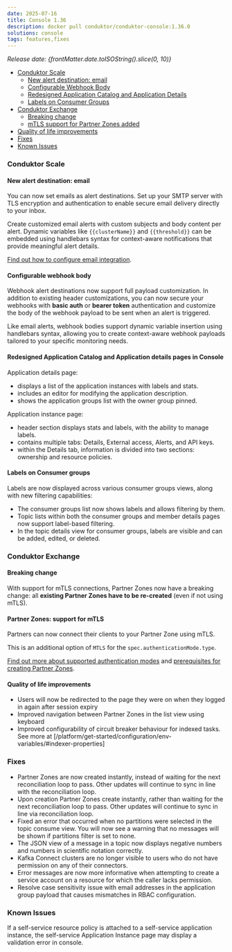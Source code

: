 ```yaml
---
date: 2025-07-16
title: Console 1.36
description: docker pull conduktor/conduktor-console:1.36.0
solutions: console
tags: features,fixes
---
```


_Release date: {frontMatter.date.toISOString().slice(0, 10)}_

- [Conduktor Scale](#conduktor-scale)
  - [New alert destination: email](#new-alert-destination-email)
  - [Configurable Webhook Body](#configurable-webhook-body)
  - [Redesigned Application Catalog and Application Details](#redesigned-application-catalog-and-application-details-pages-in-console)
  - [Labels on Consumer Groups](#labels-on-consumer-groups)
- [Conduktor Exchange](#conduktor-exchange)
  - [Breaking change](#breaking-change)
  - [mTLS support for Partner Zones added](#partner-zones-support-for-mtls)
- [Quality of life improvements](#quality-of-life-improvements)
- [Fixes](#fixes)
- [Known Issues](#known-issues)


### Conduktor Scale

#### New alert destination: email

You can now set emails as alert destinations. Set up your SMTP server with TLS encryption and authentication to enable secure email delivery directly to your inbox.

Create customized email alerts with custom subjects and body content per alert. Dynamic variables like `{{clusterName}}` and `{{threshold}}` can be embedded using handlebars syntax for context-aware notifications that provide meaningful alert details.

[Find out how to configure email integration](/platform/navigation/settings/integrations/#email-integration).

#### Configurable webhook body

Webhook alert destinations now support full payload customization. In addition to existing header customizations, you can now secure your webhooks with **basic auth** or **bearer token** authentication and customize the body of the webhook payload to be sent when an alert is triggered.

Like email alerts, webhook bodies support dynamic variable insertion using handlebars syntax, allowing you to create context-aware webhook payloads tailored to your specific monitoring needs.

#### Redesigned Application Catalog and Application details pages in Console

Application details page:

- displays a list of the application instances with labels and stats.
- includes an editor for modifying the application description.
- shows the application groups list with the owner group pinned.

Application instance page:

- header section displays stats and labels, with the ability to manage labels.
- contains multiple tabs: Details, External access, Alerts, and API keys.
- within the Details tab, information is divided into two sections: ownership and resource policies.

#### Labels on Consumer groups

Labels are now displayed across various consumer groups views, along with new filtering capabilities:

- The consumer groups list now shows labels and allows filtering by them.
- Topic lists within both the consumer groups and member details pages now support label-based filtering.
- In the topic details view for consumer groups, labels are visible and can be added, edited, or deleted.

### Conduktor Exchange

#### Breaking change

With support for mTLS connections, Partner Zones now have a breaking change: all **existing Partner Zones have to be re-created** (even if not using mTLS).

#### Partner Zones: support for mTLS

Partners can now connect their clients to your Partner Zone using mTLS.

This is an additional option of `MTLS` for the `spec.authenticationMode.type`.

[Find out more about supported authentication modes](/platform/reference/resource-reference/console/#partner-zone) and [prerequisites for creating Partner Zones](/platform/navigation/partner-zones/#prerequisites).

#### Quality of life improvements

- Users will now be redirected to the page they were on when they logged in again after session expiry
- Improved navigation between Partner Zones in the list view using keyboard
- Improved configurability of circuit breaker behaviour for indexed tasks. See more at [/platform/get-started/configuration/env-variables/#indexer-properties]

### Fixes

- Partner Zones are now created instantly, instead of waiting for the next reconciliation loop to pass. Other updates will continue to sync in line with the reconciliation loop.
- Upon creation Partner Zones create instantly, rather than waiting for the next reconciliation loop to pass. Other updates will continue to sync in line via reconciliation loop.
- Fixed an error that occurred when no partitions were selected in the topic consume view. You will now see a warning that no messages will be shown if partitions filter is set to none.
- The JSON view of a message in a topic now displays negative numbers and numbers in scientific notation correctly.
- Kafka Connect clusters are no longer visible to users who do not have permission on any of their connectors.
- Error messages are now more informative when attempting to create a service account on a resource for which the caller lacks permission.
- Resolve case sensitivity issue with email addresses in the application group payload that causes mismatches in RBAC configuration.

### Known Issues

If a self-service resource policy is attached to a self-service application instance, the self-service Application Instance page may display a validation error in console.
